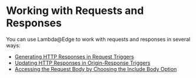 # Working with Requests and Responses<a name="lambda-generating-http-responses"></a>

You can use Lambda@Edge to work with requests and responses in several ways:
+ [Generating HTTP Responses in Request Triggers](lambda-generating-http-responses-in-requests.md)
+ [Updating HTTP Responses in Origin\-Response Triggers](lambda-updating-http-responses.md)
+ [Accessing the Request Body by Choosing the Include Body Option](lambda-include-body-access.md)